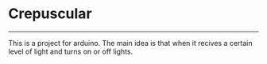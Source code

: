 # Crepuscular
-----------------------------------------------------------------------

This is a project for arduino. The main idea is that when it recives a certain level of light and turns on or off lights.
